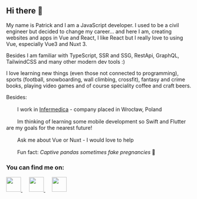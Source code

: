 ## Hi there 👋

<!--
**patrykkurzeja91/patrykkurzeja91** is a ✨ _special_ ✨ repository because its `README.md` (this file) appears on your GitHub profile.

Here are some ideas to get you started:

- 🔭  I currently w on ...
- 🌱 I’m currently learning ...
- 👯 I’m looking to collaborate on ...
- 🤔 I’m looking for help with ...
- 💬 Ask me about ...
- 📫 How to reach me: ...
- 😄 Pronouns: ...
- ⚡ Fun fact: ...
-->

My name is Patrick and I am a JavaScript developer. I used to be a civil engineer but decided to change my career... and here I am, creating websites and apps in Vue and React, I like React but I really love to using Vue, especially Vue3 and Nuxt 3.

Besides I am familiar with TypeScript, SSR and SSG, RestApi, GraphQL, TailwindCSS and many other modern dev tools :) 

I love learning new things (even those not connected to programming), sports (football, snowboarding, wall climbing, crossfit), fantasy and crime books, playing video games and of course speciality coffee and craft beers.

Besides:

<img src="https://img.icons8.com/doodle/256/000000/business.png" width="16px" />&emsp;I work in [Infermedica](infermedica.com) - company placed in Wrocław, Poland

<img src="https://img.icons8.com/doodle/256/000000/learning.png" width="16px" />&emsp;Im thinking of learning some mobile development so Swift and  Flutter are my goals for the nearest future!

<img src="https://img.icons8.com/doodle/256/000000/help.png" width="16px" />&emsp;Ask me about Vue or Nuxt - I would love to help

<img src="https://img.icons8.com/doodle/256/000000/light-on.png" width="16px" />&emsp;Fun fact: _Captive pandas sometimes fake pregnancies_ 🐼


### You can find me on:

<p align="left">
  <a href= "https://instagram.com/patrykkurzeja" >
    <img src="https://img.icons8.com/doodle/256/000000/instagram-new.png" width="40px"/>
  </a>
  &emsp;
  <a href="https://www.facebook.com/patryk.kurzeja.8/">
    <img src="https://img.icons8.com/doodle/256/000000/facebook-new.png" width="40px"/>
  </a>
  &emsp;
  <a href="https://www.linkedin.com/in/patryk-kurzeja-design/">
    <img src="https://img.icons8.com/doodle/256/000000/linkedin.png" width="40px"/>
  </a>

</p>
